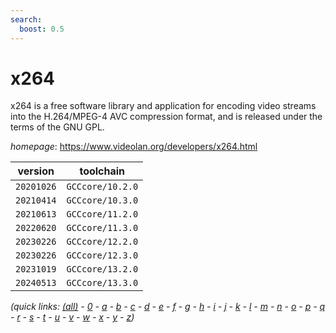 ```yaml
---
search:
  boost: 0.5
---
```

# x264

x264 is a free software library and application for encoding video streams  into the H.264/MPEG-4 AVC compression format, and is released under the  terms of the GNU GPL.

*homepage*: <https://www.videolan.org/developers/x264.html>

version | toolchain
--------|----------
``20201026`` | ``GCCcore/10.2.0``
``20210414`` | ``GCCcore/10.3.0``
``20210613`` | ``GCCcore/11.2.0``
``20220620`` | ``GCCcore/11.3.0``
``20230226`` | ``GCCcore/12.2.0``
``20230226`` | ``GCCcore/12.3.0``
``20231019`` | ``GCCcore/13.2.0``
``20240513`` | ``GCCcore/13.3.0``


*(quick links: [(all)](../index.md) - [0](../0/index.md) - [a](../a/index.md) - [b](../b/index.md) - [c](../c/index.md) - [d](../d/index.md) - [e](../e/index.md) - [f](../f/index.md) - [g](../g/index.md) - [h](../h/index.md) - [i](../i/index.md) - [j](../j/index.md) - [k](../k/index.md) - [l](../l/index.md) - [m](../m/index.md) - [n](../n/index.md) - [o](../o/index.md) - [p](../p/index.md) - [q](../q/index.md) - [r](../r/index.md) - [s](../s/index.md) - [t](../t/index.md) - [u](../u/index.md) - [v](../v/index.md) - [w](../w/index.md) - [x](../x/index.md) - [y](../y/index.md) - [z](../z/index.md))*

